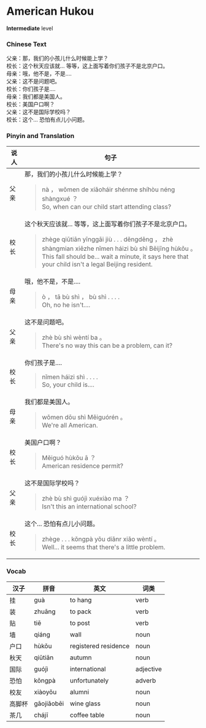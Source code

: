 # American Hukou
**Intermediate** level
### Chinese Text
父亲：那，我们的小孩儿什么时候能上学？<br />校长：这个秋天应该就...  等等，这上面写着你们孩子不是北京户口。<br />母亲：哦，他不是，不是....<br />父亲：这不是问题吧。<br />校长：你们孩子是....<br />母亲：我们都是美国人。<br />校长：美国户口啊？<br />父亲：这不是国际学校吗？<br />校长：这个... 恐怕有点儿小问题。

### Pinyin and Translation
|说人|句子|
|----|----|
|父亲|那，我们的小孩儿什么时候能上学？<blockquote>nà ， wǒmen de xiǎoháir shénme shíhòu néng shàngxué ？<br />So, when can our child start attending class?</blockquote>|
|校长|这个秋天应该就...  等等，这上面写着你们孩子不是北京户口。<blockquote>zhège qiūtiān yīnggāi jiù . . .   děngděng ， zhè shàngmian xiězhe nǐmen háizi bù shì Běijīng hùkǒu 。<br />This fall should be... wait a minute, it says here that your child isn't a legal Beijing resident.</blockquote>|
|母亲|哦，他不是，不是....<blockquote>ò ， tā bù shì ， bù shì . . . .<br />Oh, no he isn't....</blockquote>|
|父亲|这不是问题吧。<blockquote>zhè bù shì wèntí ba 。<br />There's no way this can be a problem, can it?</blockquote>|
|校长|你们孩子是....<blockquote>nǐmen háizi shì . . . .<br />So, your child is....</blockquote>|
|母亲|我们都是美国人。<blockquote>wǒmen dōu shì Měiguórén 。<br />We're all American.</blockquote>|
|校长|美国户口啊？<blockquote>Měiguó hùkǒu ā ？<br />American residence permit?</blockquote>|
|父亲|这不是国际学校吗？<blockquote>zhè bù shì guójì xuéxiào ma ？<br />Isn't this an international school?</blockquote>|
|校长|这个... 恐怕有点儿小问题。<blockquote>zhège . . .  kǒngpà yǒu diǎnr xiǎo wèntí 。<br />Well... it seems that there's a little problem.</blockquote>|
### Vocab
|汉子|拼音|英文|词类|
|----|----|----|----|
|挂|guà|to hang|verb|
|装|zhuāng|to pack|verb|
|贴|tiē|to post|verb|
|墙|qiáng|wall|noun|
|户口|hùkǒu|registered residence|noun|
|秋天|qiūtiān|autumn|noun|
|国际|guójì|international|adjective|
|恐怕|kǒngpà|unfortunately|adverb|
|校友|xiàoyǒu|alumni|noun|
|高脚杯|gāojiǎobēi|wine glass|noun|
|茶几|chájī|coffee table|noun|